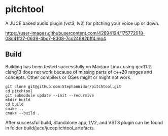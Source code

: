 # pitchtool

A JUCE based audio plugin (vst3, lv2) for pitching your voice up or down.

https://user-images.githubusercontent.com/42894124/175772918-08d41f37-0639-4bc7-8308-7cc24682bff4.mp4

## Build

Building has been tested successfully on Manjaro Linux using gcc11.2.
clang13 does not work because of missing parts of c++20 ranges and concepts.
Other compilers or OSes might or might not work.

```
git clone git@github.com:StephanWidor/pitchtool.git
cd pitchtool
git submodule update --init --recursive
mkdir build
cd build
cmake ..
cmake --build .
```

After successful build, Standalone app, LV2, and VST3 plugin can be found
in folder build/juce/jucepitchtool_artefacts.

